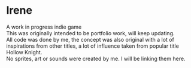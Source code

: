 # Irene
A work in progress indie game\
This was originally intended to be portfolio work, will keep updating.\
All code was done by me, the concept was also original with a lot of inspirations from other titles, a lot of influence taken from popular title Hollow Knight.\
No sprites, art or sounds were created by me. I will be linking them here.
